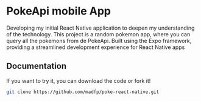 # PokeApi mobile App
Developing my initial React Native application to deepen my understanding of the technology. 
This project is a random pokemon app, where you can query all the pokemons from de PokeApi.
Built using the Expo framework, providing a streamlined development experience for React Native apps

## Documentation
If you want to try it, you can download the code or fork it!
```sh
git clone https://github.com/madfp/poke-react-native.git
```
